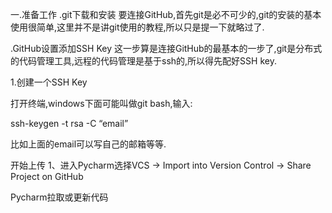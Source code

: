 一.准备工作
.git下载和安装
要连接GitHub,首先git是必不可少的,git的安装的基本使用很简单,这里并不是讲git使用的教程,所以只是提一下就略过了.

.GitHub设置添加SSH Key
这一步算是连接GitHub的最基本的一步了,git是分布式的代码管理工具,远程的代码管理是基于ssh的,所以得先配好SSH key.

1.创建一个SSH Key

打开终端,windows下面可能叫做git bash,输入:

ssh-keygen -t rsa -C “email”

比如上面的email可以写自己的邮箱等等. 


开始上传
1、进入Pycharm选择VCS → Import into Version Control → Share Project on GitHub

Pycharm拉取或更新代码

